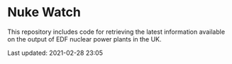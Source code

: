 # Nuke Watch

This repository includes code for retrieving the latest information available on the output of EDF nuclear power plants in the UK.

Last updated: 2021-02-28 23:05